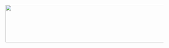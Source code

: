 
<a href="https://github.com/devxb/gitanimals">
  <img
    src="https://render.gitanimals.org/lines/wlggg?pet-id=653576779861227105"y"
    width="700"
    height="120"
  />
</a>
  
<!-- <p>이정우 - 진격거인가 귀멸의 칼날 굿즈 
정재훈, 홍의준 - 원피스 + 간식 
이은상, 정현우, 이정욱 - 3명이서 같은 감성아이템 + 간식 
신권호, 정지훈, 김영호, 진효빈</p> -->

<!-- <div>
<h3>✨ Tech Stack ✨</h3>
  <img src="https://img.shields.io/badge/Java-007396?style=for-the-badge&logo=Java&logoColor=white"> 
  <img src="https://img.shields.io/badge/JSP-007396?style=for-the-badge&logo=JSP&logoColor=white">
  <img src="https://img.shields.io/badge/python-3776AB?style=for-the-badge&logo=python&logoColor=white"> 
  <img src="https://img.shields.io/badge/html5-E34F26?style=for-the-badge&logo=html5&logoColor=white"> 
  <img src="https://img.shields.io/badge/css3-1572B6?style=for-the-badge&logo=css3&logoColor=white"> 
  <img src="https://img.shields.io/badge/JavaScript-F7DF1E.svg?style=for-the-badge&logo=JavaScript&logoColor=white">
  <img src="https://img.shields.io/badge/react-20232a.svg?style=for-the-badge&logo=react&logoColor=61DAFB" />
</div> -->


